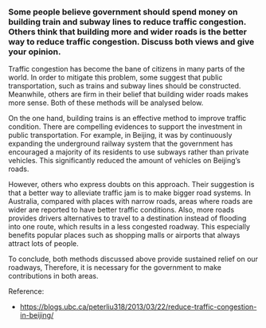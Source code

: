 ### Some people believe government should spend money on building train and subway lines to reduce traffic congestion. Others think that building more and wider roads is the better way to reduce traffic congestion. Discuss both views and give your opinion.

Traffic congestion has become the bane of citizens in many parts of the world. In order to mitigate this problem, some suggest that public transportation, such as trains and subway lines should be constructed. Meanwhile, others are firm in their belief that building wider roads makes more sense. Both of these methods will be analysed below.

On the one hand, building trains is an effective method to improve traffic condition. There are compelling evidences to support the investment in public transportation. For example, in Beijing, it was by continuously expanding the underground railway system that the government has encouraged a majority of its residents to use subways rather than private vehicles. This significantly reduced the amount of vehicles on Beijing’s roads.

However, others who express doubts on this approach. Their suggestion is that a better way to alleviate traffic jam is to make bigger road systems.
In Australia, compared with places with narrow roads,  areas where roads are wider are reported to have better traffic conditions.  Also, more roads provides drivers alternatives to travel to a destination instead of flooding into one route, which results in a less congested roadway. This especially benefits popular places such as shopping malls or airports that always attract lots of people.

To conclude, both methods discussed above provide sustained relief on our roadways, Therefore, it is necessary for the government to make contributions in both areas.

Reference:
- https://blogs.ubc.ca/peterliu318/2013/03/22/reduce-traffic-congestion-in-beijing/
